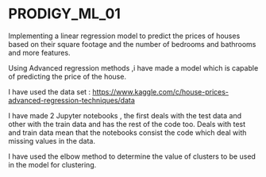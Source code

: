 # PRODIGY_ML_01

Implementing a linear regression model to predict the prices of houses based on their square footage and the number of bedrooms and bathrooms and more features.

Using Advanced regression methods ,i have made a model which is capable of predicting the price of the house.

I have used the data set : https://www.kaggle.com/c/house-prices-advanced-regression-techniques/data

I have made 2 Jupyter notebooks ,  the first deals with the test data and other with the train data and has the rest of the code too.
Deals with test and train data mean that the notebooks consist the code which deal with missing values in the data. 

I have used the elbow method to determine the value of clusters to be used in the model for clustering. 
